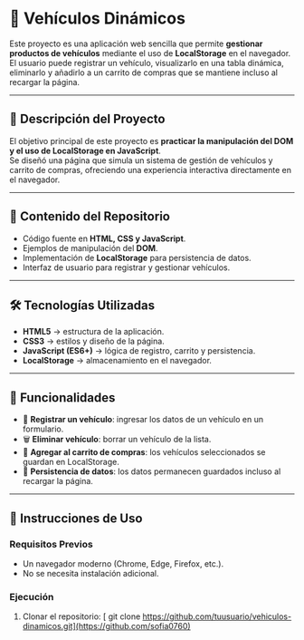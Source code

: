 # 🚗 Vehículos Dinámicos

Este proyecto es una aplicación web sencilla que permite **gestionar productos de vehículos** mediante el uso de **LocalStorage** en el navegador.  
El usuario puede registrar un vehículo, visualizarlo en una tabla dinámica, eliminarlo y añadirlo a un carrito de compras que se mantiene incluso al recargar la página.

---

## 🎯 Descripción del Proyecto
El objetivo principal de este proyecto es **practicar la manipulación del DOM y el uso de LocalStorage en JavaScript**.  
Se diseñó una página que simula un sistema de gestión de vehículos y carrito de compras, ofreciendo una experiencia interactiva directamente en el navegador.

---

## 📂 Contenido del Repositorio
- Código fuente en **HTML, CSS y JavaScript**.
- Ejemplos de manipulación del **DOM**.
- Implementación de **LocalStorage** para persistencia de datos.
- Interfaz de usuario para registrar y gestionar vehículos.

---

## 🛠️ Tecnologías Utilizadas
- **HTML5** → estructura de la aplicación.  
- **CSS3** → estilos y diseño de la página.  
- **JavaScript (ES6+)** → lógica de registro, carrito y persistencia.  
- **LocalStorage** → almacenamiento en el navegador.  

---

## 🚀 Funcionalidades
- 📌 **Registrar un vehículo**: ingresar los datos de un vehículo en un formulario.  
- 🗑️ **Eliminar vehículo**: borrar un vehículo de la lista.  
- 🛒 **Agregar al carrito de compras**: los vehículos seleccionados se guardan en LocalStorage.  
- 🔄 **Persistencia de datos**: los datos permanecen guardados incluso al recargar la página.  

---

## 📖 Instrucciones de Uso
### Requisitos Previos
- Un navegador moderno (Chrome, Edge, Firefox, etc.).  
- No se necesita instalación adicional.  

### Ejecución
1. Clonar el repositorio:
  [ git clone https://github.com/tuusuario/vehiculos-dinamicos.git](https://github.com/sofia0760)
